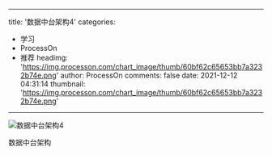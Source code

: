 
---
title: '数据中台架构4'
categories: 
 - 学习
 - ProcessOn
 - 推荐
headimg: 'https://img.processon.com/chart_image/thumb/60bf62c65653bb7a3232b74e.png'
author: ProcessOn
comments: false
date: 2021-12-12 04:31:14
thumbnail: 'https://img.processon.com/chart_image/thumb/60bf62c65653bb7a3232b74e.png'
---

<div>   
<img class="thumb" alt="数据中台架构4" src="https://img.processon.com/chart_image/thumb/60bf62c65653bb7a3232b74e.png" referrerpolicy="no-referrer">
<p>数据中台架构</p>  
</div>
            
